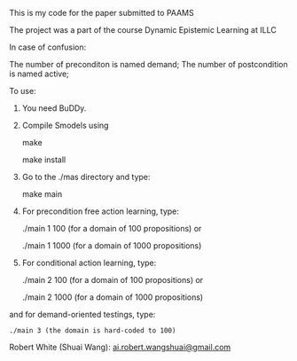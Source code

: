 This is my code for the paper submitted to PAAMS 

The project was a part of the course Dynamic Epistemic Learning at ILLC


In case of confusion:

The number of preconditon is named demand;
The number of postcondition is named active;

To use:

1) You need BuDDy.

2) Compile Smodels using 
	
	make

	make install

2) Go to the ./mas directory and type:

	make main
	
3) For precondition free action learning, type:

	./main 1 100 (for a domain of 100 propositions)
or

	./main 1 1000 (for a domain of 1000 propositions)

4) For conditional action learning, type:

	./main 2 100 (for a domain of 100 propositions)
or  

	./main 2 1000 (for a domain of 1000 propositions)

and for demand-oriented testings, type:

	./main 3 (the domain is hard-coded to 100)



Robert White (Shuai Wang): ai.robert.wangshuai@gmail.com